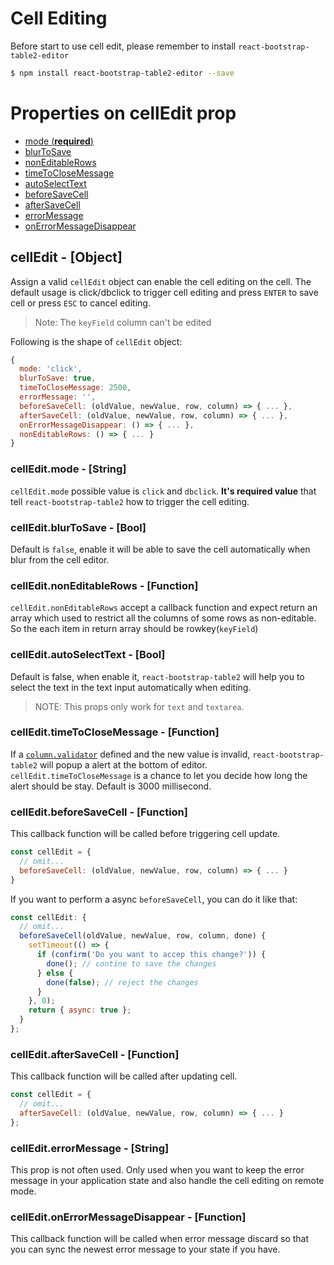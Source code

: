 # Cell Editing
Before start to use cell edit, please remember to install `react-bootstrap-table2-editor`

```sh
$ npm install react-bootstrap-table2-editor --save
```

# Properties on cellEdit prop
* [mode (**required**)](#mode)
* [blurToSave](#blurToSave)
* [nonEditableRows](#nonEditableRows)
* [timeToCloseMessage](#timeToCloseMessage)
* [autoSelectText](#autoSelectText)
* [beforeSaveCell](#beforeSaveCell)
* [afterSaveCell](#afterSaveCell)
* [errorMessage](#errorMessage)
* [onErrorMessageDisappear](#onErrorMessageDisappear)

## <a name='cellEdit'>cellEdit - [Object]</a>
Assign a valid `cellEdit` object can enable the cell editing on the cell. The default usage is click/dbclick to trigger cell editing and press `ENTER` to save cell or press `ESC` to cancel editing.

> Note: The `keyField` column can't be edited

Following is the shape of `cellEdit` object:
```js
{
  mode: 'click',
  blurToSave: true,
  timeToCloseMessage: 2500,
  errorMessage: '',
  beforeSaveCell: (oldValue, newValue, row, column) => { ... },
  afterSaveCell: (oldValue, newValue, row, column) => { ... },
  onErrorMessageDisappear: () => { ... },
  nonEditableRows: () => { ... }
}
```

### <a name='mode'>cellEdit.mode - [String]</a>
`cellEdit.mode` possible value is `click` and `dbclick`. **It's required value** that tell `react-bootstrap-table2` how to trigger the cell editing.

### <a name='blurToSave'>cellEdit.blurToSave - [Bool]</a>
Default is `false`, enable it will be able to save the cell automatically when blur from the cell editor.

### <a name='nonEditableRows'>cellEdit.nonEditableRows - [Function]</a>
`cellEdit.nonEditableRows` accept a callback function and expect return an array which used to restrict all the columns of some rows as non-editable. So the each item in return array should be rowkey(`keyField`)

### <a name='autoSelectText'>cellEdit.autoSelectText - [Bool]</a>
Default is false, when enable it, `react-bootstrap-table2` will help you to select the text in the text input automatically when editing.

> NOTE: This props only work for `text` and `textarea`.

### <a name='timeToCloseMessage'>cellEdit.timeToCloseMessage - [Function]</a>
If a [`column.validator`](./columns.md#validator) defined and the new value is invalid, `react-bootstrap-table2` will popup a alert at the bottom of editor. `cellEdit.timeToCloseMessage` is a chance to let you decide how long the alert should be stay. Default is 3000 millisecond.

### <a name='beforeSaveCell'>cellEdit.beforeSaveCell - [Function]</a>
This callback function will be called before triggering cell update.

```js
const cellEdit = {
  // omit...
  beforeSaveCell: (oldValue, newValue, row, column) => { ... }
}
```

If you want to perform a async `beforeSaveCell`, you can do it like that:

```js
const cellEdit: {
  // omit...
  beforeSaveCell(oldValue, newValue, row, column, done) {
    setTimeout(() => {
      if (confirm('Do you want to accep this change?')) {
        done(); // contine to save the changes
      } else {
        done(false); // reject the changes
      }
    }, 0);
    return { async: true };
  }
};
```

### <a name='afterSaveCell'>cellEdit.afterSaveCell - [Function]</a>
This callback function will be called after updating cell.

```js
const cellEdit = {
  // omit...
  afterSaveCell: (oldValue, newValue, row, column) => { ... }
};
```

### <a name='errorMessage'>cellEdit.errorMessage - [String]</a>
This prop is not often used. Only used when you want to keep the error message in your application state and also handle the cell editing on remote mode.

### <a name='onErrorMessageDisappear'>cellEdit.onErrorMessageDisappear - [Function]</a>
This callback function will be called when error message discard so that you can sync the newest error message to your state if you have.

